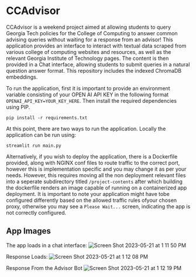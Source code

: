# CCAdvisor

CCAdvisor is a weekend project aimed at allowing students to query Georgia Tech policies for the College of Computing to answer common advising queries without waiting for a response from an advisor! This application provides an interface to interact with textual data scraped from various college of computing websites and resources, as well as the relevant Georgia Institute of Technology pages. The content is then provided in a Chat interface, allowing students to submit queries in a natural question answer format. This repository includes the indexed ChromaDB embeddings.

To run the application, first it is important to provide an environment variable consisting of your OPEN AI API KEY in the following format `OPENAI_API_KEY=YOUR_KEY_HERE`. Then install the required dependencies using PIP.
```
pip install -r requirements.txt
```
At this point, there are two ways to run the application. Locally the application can be run using: 
```
streamlit run main.py
```
Alternatively, if you wish to deploy the application, there is a Dockerfile provided, along with NGINX conf files to route traffic to the correct port, however this is implementation specific and you may change it as per your needs. However, this requires moving all the non deployment relevant files into a seperate subdirectory titled `/project-contents` after which building the dockerfile renders an image capable of running on a containerized app deployment. It is important to note your application might have tobe configured differently based on the allowed traffic rules ofyour chosen proxy, otherwise you may see a `Please Wait...` screen, indicating the app is not correctly configured.


## App Images 

The app loads in a chat interface:
![Screen Shot 2023-05-21 at 1 11 50 PM](https://github.com/DhruvShah09/CCAdvisor/assets/90000344/fc50d73f-8c4e-4748-a798-f2df20276b76)

Response Loads: 
![Screen Shot 2023-05-21 at 1 12 08 PM](https://github.com/DhruvShah09/CCAdvisor/assets/90000344/5b575fc2-88fd-4f11-8563-21141af3300c)

Response From the Advisor Bot
![Screen Shot 2023-05-21 at 1 12 19 PM](https://github.com/DhruvShah09/CCAdvisor/assets/90000344/768b20b8-2d72-426a-b50c-3ea1bb0fc924)
